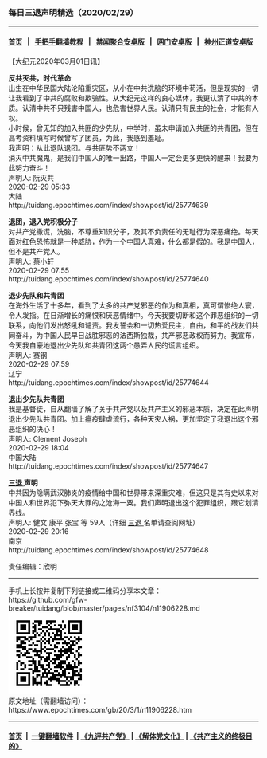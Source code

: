 ### 每日三退声明精选（2020/02/29）
------------------------

#### [首页](https://github.com/gfw-breaker/banned-news1/blob/master/README.md) &nbsp;&nbsp;|&nbsp;&nbsp; [手把手翻墙教程](https://github.com/gfw-breaker/guides/wiki) &nbsp;&nbsp;|&nbsp;&nbsp; [禁闻聚合安卓版](https://github.com/gfw-breaker/bn-android) &nbsp;&nbsp;|&nbsp;&nbsp; [网门安卓版](https://github.com/oGate2/oGate) &nbsp;&nbsp;|&nbsp;&nbsp; [神州正道安卓版](https://github.com/SzzdOgate/update) 



<div class="post_content" id="artbody" itemprop="articleBody">
 <!-- article content begin -->
 <p>
  【大纪元2020年03月01日讯】
 </p>
 <p>
  <strong>
   反共灭共，时代革命
  </strong>
  <br/>
  出生在中华民国大陆沦陷重灾区，从小在中共洗脑的环境中苟活，但是现实的一切让我看到了中共的腐败和欺骗性。从大纪元这样的良心媒体，我更认清了中共的本质。认清中共不只残害中国人，也危害世界人民。认清只有民主的社会，才能有人权。
  <br/>
  小时候，曾无知的加入共匪的少先队，中学时，虽未申请加入共匪的共青团，但在高考资料填写时候曾写了团员，为此，我感到羞耻。
  <br/>
  我声明：从此退队退团。与共匪势不两立！
  <br/>
  消灭中共魔鬼，是我们中国人的唯一出路，中国人一定会更多更快的醒来！我要为此努力奋斗！
  <br/>
  声明人: 阮灭共
  <br/>
  2020-02-29 05:33
  <br/>
  大陆
  <br/>
  http://tuidang.epochtimes.com/index/showpost/id/25774639
 </p>
 <p>
  <strong>
   退团，退入党积极分子
  </strong>
  <br/>
  对共产党撒谎，洗脑，不尊重知识分子，及其不负责任的无耻行为深恶痛绝。每天面对红色恐怖就是一种威胁，作为一个中国人真难，什么都是假的。我是中国人，但不是共产党人。
  <br/>
  声明人: 蔡小轩
  <br/>
  2020-02-29 07:55
  <br/>
  http://tuidang.epochtimes.com/index/showpost/id/25774640
 </p>
 <p>
  <strong>
   退少先队和共青团
  </strong>
  <br/>
  在海外生活了十多年，看到了太多的共产党邪恶的作为和真相，真可谓惨绝人寰，令人发指。在日渐增长的痛恨和厌恶情绪中。今天我要切断和这个罪恶组织的一切联系，向他们发出怒吼和谴责。我发誓会和一切热爱民主，自由，和平的战友们共同奋斗，为中国人民早日战胜邪恶的法西斯独裁，共产邪恶政权而努力。我宣布，今天我自豪地退出少先队和共青团这两个愚弄人民的谎言组织。
  <br/>
  声明人: 赛钢
  <br/>
  2020-02-29 07:59
  <br/>
  辽宁
  <br/>
  http://tuidang.epochtimes.com/index/showpost/id/25774644
 </p>
 <p>
  <strong>
   退出少先队共青团
  </strong>
  <br/>
  我是基督徒，自从翻墙了解了关于共产党以及共产主义的邪恶本质，决定在此声明退出少先队共青团。加上瘟疫肆虐流行，各种天灾人祸，更加坚定了我退出这个邪恶组织的决心！
  <br/>
  声明人: Clement Joseph
  <br/>
  2020-02-29 18:04
  <br/>
  中国大陆
  <br/>
  http://tuidang.epochtimes.com/index/showpost/id/25774647
 </p>
 <p>
  <strong>
   <a href="https://www.epochtimes.com/gb/tag/%E4%B8%89%E9%80%80.html">
    三退
   </a>
   声明
  </strong>
  <br/>
  中共因为隐瞒武汉肺炎的疫情给中国和世界带来深重灾难，但这只是其有史以来对中国人和世界犯下弥天大罪的之沧海一粟。我们声明退出这个犯罪组织，跟它划清界线。
  <br/>
  声明人: 健文 康平 张宝 等 59人（详细
  <a href="https://www.epochtimes.com/gb/tag/%E4%B8%89%E9%80%80.html">
   三退
  </a>
  名单请查阅网址）
  <br/>
  2020-02-29 20:16
  <br/>
  南京
  <br/>
  http://tuidang.epochtimes.com/index/showpost/id/25774648
 </p>
 <p>
  责任编辑：欣明
 </p>
 <!-- article content end -->
 <div id="below_article_ad">
 </div>
</div>

<hr/>
手机上长按并复制下列链接或二维码分享本文章：<br/>
https://github.com/gfw-breaker/tuidang/blob/master/pages/nf3104/n11906228.md <br/>
<a href='https://github.com/gfw-breaker/tuidang/blob/master/pages/nf3104/n11906228.md'><img src='https://github.com/gfw-breaker/tuidang/blob/master/pages/nf3104/n11906228.md.png'/></a> <br/>
原文地址（需翻墙访问）：https://www.epochtimes.com/gb/20/3/1/n11906228.htm


------------------------
#### [首页](https://github.com/gfw-breaker/banned-news/blob/master/README.md) &nbsp;|&nbsp; [一键翻墙软件](https://github.com/gfw-breaker/nogfw/blob/master/README.md) &nbsp;| [《九评共产党》](https://github.com/gfw-breaker/9ping.md/blob/master/README.md#九评之一评共产党是什么) | [《解体党文化》](https://github.com/gfw-breaker/jtdwh.md/blob/master/README.md) | [《共产主义的终极目的》](https://github.com/gfw-breaker/gczydzjmd.md/blob/master/README.md)


<img src='http://gfw-breaker.win/tuidang/pages/nf3104/n11906228.md' width='0px' height='0px'/>